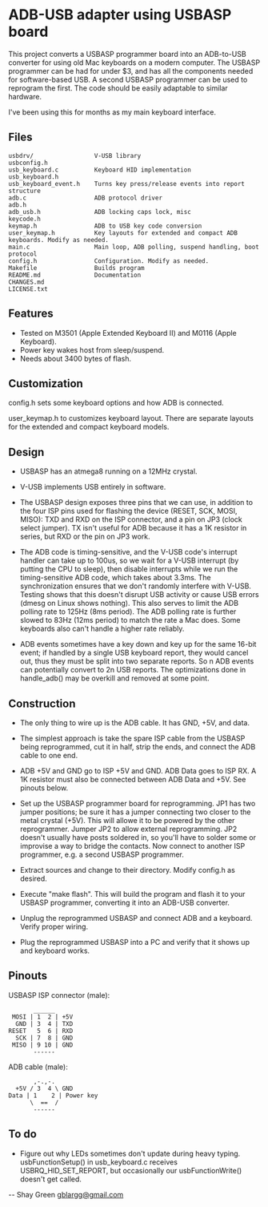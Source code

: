 ADB-USB adapter using USBASP board
==================================
This project converts a USBASP programmer board into an ADB-to-USB converter for using old Mac keyboards on a modern computer. The USBASP programmer can be had for under $3, and has all the components needed for software-based USB. A second USBASP programmer can be used to reprogram the first. The code should be easily adaptable to similar hardware.

I've been using this for months as my main keyboard interface.


Files
-----
	usbdrv/					V-USB library
	usbconfig.h
	usb_keyboard.c			Keyboard HID implementation
	usb_keyboard.h	
	usb_keyboard_event.h	Turns key press/release events into report structure
	adb.c					ADB protocol driver
	adb.h			
	adb_usb.h				ADB locking caps lock, misc
	keycode.h				
	keymap.h				ADB to USB key code conversion
	user_keymap.h			Key layouts for extended and compact ADB keyboards. Modify as needed.
	main.c					Main loop, ADB polling, suspend handling, boot protocol
	config.h				Configuration. Modify as needed.
	Makefile				Builds program
	README.md				Documentation
	CHANGES.md		
	LICENSE.txt		


Features
--------
* Tested on M3501 (Apple Extended Keyboard II) and M0116 (Apple Keyboard).
* Power key wakes host from sleep/suspend.
* Needs about 3400 bytes of flash.


Customization
-------------
config.h sets some keyboard options and how ADB is connected.

user_keymap.h to customizes keyboard layout. There are separate layouts for the extended and compact keyboard models.


Design
------
* USBASP has an atmega8 running on a 12MHz crystal.

* V-USB implements USB entirely in software.

* The USBASP design exposes three pins that we can use, in addition to the four ISP pins used for flashing the device (RESET, SCK, MOSI, MISO): TXD and RXD on the ISP connector, and a pin on JP3 (clock select jumper). TX isn't useful for ADB because it has a 1K resistor in series, but RXD or the pin on JP3 work.

* The ADB code is timing-sensitive, and the V-USB code's interrupt handler can take up to 100us, so we wait for a V-USB interrupt (by putting the CPU to sleep), then disable interrupts while we run the timing-sensitive ADB code, which takes about 3.3ms. The synchronization ensures that we don't randomly interfere with V-USB. Testing shows that this doesn't disrupt USB activity or cause USB errors (dmesg on Linux shows nothing). This also serves to limit the ADB polling rate to 125Hz (8ms period). The ADB polling rate is further slowed to 83Hz (12ms period) to match the rate a Mac does. Some keyboards also can't handle a higher rate reliably.

* ADB events sometimes have a key down and key up for the same 16-bit event; if handled by a single USB keyboard report, they would cancel out, thus they must be split into two separate reports. So n ADB events can potentially convert to 2n USB reports. The optimizations done in handle_adb() may be overkill and removed at some point.


Construction
------------
* The only thing to wire up is the ADB cable. It has GND, +5V, and data.

* The simplest approach is take the spare ISP cable from the USBASP being reprogrammed, cut it in half, strip the ends, and connect the ADB cable to one end.

* ADB +5V and GND go to ISP +5V and GND. ADB Data goes to ISP RX. A 1K resistor must also be connected between ADB Data and +5V. See pinouts below.

* Set up the USBASP programmer board for reprogramming. JP1 has two jumper positions; be sure it has a jumper connecting two closer to the metal crystal (+5V). This will allowe it to be powered by the other reprogrammer. Jumper JP2 to allow external reprogramming. JP2 doesn't usually have posts soldered in, so you'll have to solder some or improvise a way to bridge the contacts. Now connect to another ISP programmer, e.g. a second USBASP programmer.

* Extract sources and change to their directory. Modify config.h as desired.

* Execute "make flash". This will build the program and flash it to your USBASP programmer, converting it into an ADB-USB converter.

* Unplug the reprogrammed USBASP and connect ADB and a keyboard. Verify proper wiring.

* Plug the reprogrammed USBASP into a PC and verify that it shows up and keyboard works.


Pinouts
-------
USBASP ISP connector (male):

           ______
	 MOSI | 1  2 | +5V
	  GND | 3  4 | TXD
	RESET   5  6 | RXD
	  SCK | 7  8 | GND
	 MISO | 9 10 | GND
           ------

ADB cable (male):

	       ,-.,-.
	  +5V / 3  4 \ GND
	Data | 1    2 | Power key
	      \  ==  /
	       ------


To do
-----
* Figure out why LEDs sometimes don't update during heavy typing. usbFunctionSetup() in usb_keyboard.c receives USBRQ_HID_SET_REPORT, but occasionally our usbFunctionWrite() doesn't get called.

-- 
Shay Green <gblargg@gmail.com>
